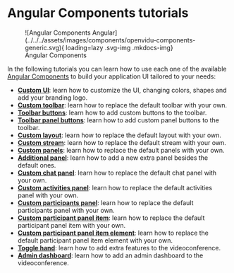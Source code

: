 # Angular Components tutorials

<figure markdown>
  ![Angular Components Angular](../../../assets/images/components/openvidu-components-generic.svg){ loading=lazy .svg-img  .mkdocs-img}
  <figcaption>Angular Components</figcaption>
</figure>

In the following tutorials you can learn how to use each one of the available [Angular Components](../../ui-components/angular-components.md) to build your application UI tailored to your needs:

- [**Custom UI**](./openvidu-custom-ui.md): learn how to customize the UI, changing colors, shapes and add your branding logo.
- [**Custom toolbar**](./openvidu-custom-toolbar.md): learn how to replace the default toolbar with your own.
- [**Toolbar buttons**](./openvidu-toolbar-buttons.md): learn how to add custom buttons to the toolbar.
- [**Toolbar panel buttons**](./openvidu-toolbar-panel-buttons.md): learn how to add custom panel buttons to the toolbar.
- [**Custom layout**](./openvidu-custom-layout.md): learn how to replace the default layout with your own.
- [**Custom stream**](./openvidu-custom-stream.md): learn how to replace the default stream with your own.
- [**Custom panels**](./openvidu-custom-panels.md): learn how to replace the default panels with your own.
- [**Additional panel**](./openvidu-additional-panels.md): learn how to add a new extra panel besides the default ones.
- [**Custom chat panel**](./openvidu-custom-chat-panel.md): learn how to replace the default chat panel with your own.
- [**Custom activities panel**](./openvidu-custom-activities-panel.md): learn how to replace the default activities panel with your own.
- [**Custom participants panel**](./openvidu-custom-participants-panel.md): learn how to replace the default participants panel with your own.
- [**Custom participant panel item**](./openvidu-custom-participant-panel-item.md): learn how to replace the default participant panel item with your own.
- [**Custom participant panel item element**](./openvidu-custom-participant-panel-item-element.md): learn how to replace the default participant panel item element with your own.
- [**Toggle hand**](./openvidu-toggle-hand.md): learn how to add extra features to the videoconference.
- [**Admin dashboard**](./openvidu-admin-dashboard.md): learn how to add an admin dashboard to the videoconference.
